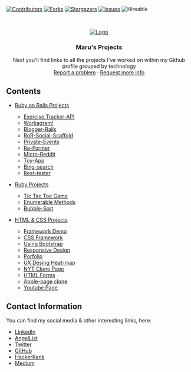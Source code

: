 [![Contributors][contributors-shield]][contributors-url]
[![Forks][forks-shield]][forks-url]
[![Stargazers][stars-shield]][stars-url]
[![Issues][issues-shield]][issues-url]
![Hireable](https://cdn.rawgit.com/hiendv/hireable/master/styles/default/yes.svg)

<br />
<p align="center">
  <a href="https://github.com/euqueme/Personal-Projects">
    <img src="screenshot.jpg" alt="Logo">
  </a>

  <h3 align="center">Maru's Projects</h3>

  <p align="center">
    Next you'll find links to all the projects I've worked on within my Github profile grouped by technology
    <br />
    <a href="https://github.com/euqueme/Personal-Projects/issues">Report a problem</a>
    ·
    <a href="https://github.com/euqueme/Personal-Projects/issues">Request more info</a>
  </p>
</p>


## Contents
* [Ruby on Rails Projects](#)
  * [Exercise Tracker-API](https://github.com/euqueme/tracker-api)
  * [Workagram!](https://github.com/euqueme/workagram)
  * [Blogger-Rails](https://github.com/euqueme/Blogger-Rails)
  * [RoR-Social-Scaffold](https://github.com/euqueme/ror-social-scaffold)
  * [Private-Events](https://github.com/euqueme/private-events)
  * [Re-Former](https://github.com/euqueme/re-former)
  * [Micro-Reddit](https://github.com/euqueme/micro-reddit)
  * [Toy-App](https://github.com/euqueme/toy-app)
  * [Bing-search](https://github.com/euqueme/bing-search)
  * [Rest-tester](https://github.com/euqueme/rest-tester)

* [Ruby Projects](#)
  * [Tic Tac Toe Game](https://github.com/euqueme/tic-tac-toe)
  * [Enumerable Methods](https://github.com/euqueme/enumerable-methods)
  * [Bubble-Sort](https://github.com/euqueme/bubble-sort)
 
* [HTML & CSS Projects](#)
  * [Framework Demo](https://github.com/euqueme/framework-demo)
  * [CSS Framework](https://github.com/euqueme/framework)
  * [Using Bootstrap](https://github.com/euqueme/using-bootstrap)
  * [Responsive Design](https://github.com/euqueme/responsive-design)
  * [Porfolio](https://github.com/euqueme/portfolio)
  * [UX Desing Heat-map](https://github.com/euqueme/heat-map)
  * [NYT Clone Page](https://github.com/euqueme/new-york-times-clone)
  * [HTML Forms](https://github.com/euqueme/html-forms)
  * [Apple-page clone](https://github.com/euqueme/apple-page)
  * [Youtube Page](https://github.com/euqueme/youtube-page)


## Contact Information

You can find my social media & other interesting links, here:

* [LinkedIn](www.linkedin.com/in/maria-queme)
* [AngelList](https://angel.co/u/maria-eugenia-queme-pena)
* [Twitter](https://twitter.com/MaruKK)
* [GitHub](https://github.com/euqueme)
* [HackerRank](https://www.hackerrank.com/euqueme?hr_r=1)
* [Medium](https://medium.com/@euqueme)

[contributors-shield]: https://img.shields.io/github/contributors/euqueme/Personal-Projects.svg?style=flat-square
[contributors-url]: https://github.com/euqueme/Personal-Projects/graphs/contributors
[forks-shield]: https://img.shields.io/github/forks/euqueme/Personal-Projects.svg?style=flat-square
[forks-url]: https://github.com/euqueme/Personal-Projects/network/members
[stars-shield]: https://img.shields.io/github/stars/euqueme/Personal-Projects.svg?style=flat-square
[stars-url]: https://github.com/euqueme/Personal-Projects/stargazers
[issues-shield]: https://img.shields.io/github/issues/euqueme/Personal-Projects.svg?style=flat-square
[issues-url]: https://github.com/euqueme/Personal-Projects
